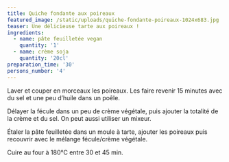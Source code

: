 ```yaml
---
title: Quiche fondante aux poireaux
featured_image: /static/uploads/quiche-fondante-poireaux-1024x683.jpg
teaser: Une délicieuse tarte aux poireaux !
ingredients:
  - name: pâte feuilletée vegan
    quantity: '1'
  - name: crème soja
    quantity: '20cl'
preparation_time: '30'
persons_number: '4'
---
```

Laver et couper en morceaux les poireaux. Les faire revenir 15 minutes avec du sel et une peu d’huile dans un poêle.

Délayer la fécule dans un peu de crème végétale, puis ajouter la totalité de la crème et du sel. On peut aussi utiliser un mixeur.

Étaler la pâte feuilletée dans un moule à tarte, ajouter les poireaux puis recouvrir avec le mélange fécule/crème végétale.

Cuire au four à 180°C entre 30 et 45 min.
